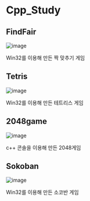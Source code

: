 # Cpp_Study
## FindFair
![image](https://user-images.githubusercontent.com/68137693/188915694-b59af87d-c286-4cd6-84f3-e4d17e863488.png)

Win32를 이용해 만든 짝 맞추기 게임

## Tetris
![image](https://user-images.githubusercontent.com/68137693/188917426-b070c1ca-3f02-4fcd-a256-d763f70b561f.png)

Win32를 이용해 만든 테트리스 게임

## 2048game
![image](https://user-images.githubusercontent.com/68137693/188916865-e56d6437-bdf0-41dc-9ae8-1d21ad1c2627.png)

c++ 콘솔을 이용해 만든 2048게임

## Sokoban
![image](https://user-images.githubusercontent.com/68137693/188917173-28018562-ebd8-4a7b-9407-1176eee5d3f8.png)

Win32를 이용해 만든 소코반 게임
